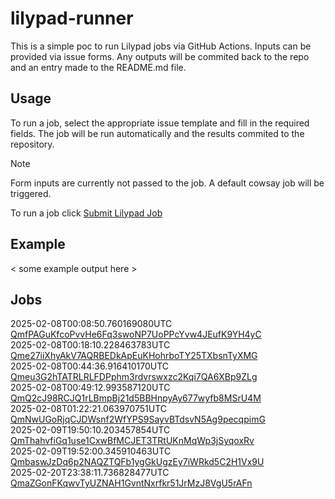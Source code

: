 # lilypad-runner

This is a simple poc to run Lilypad jobs via GitHub Actions. Inputs can be provided via issue forms. Any outputs will be commited back to the repo and an entry made to the README.md file.

## Usage

To run a job, select the appropriate issue template and fill in the required fields. The job will be run automatically and the results commited to the repository.

> [!NOTE]  
> Form inputs are currently not passed to the job. A default cowsay job will be triggered. 

To run a job click [Submit Lilypad Job](../../issues/new?template=lilypad_job_input.yml)

## Example

< some example output here >

## Jobs

2025-02-08T00:08:50.760169080UTC [QmfPAGuKfcoPvvHe6Fq3swoNP7UoPPcYvw4JEufK9YH4yC](downloaded-files/QmfPAGuKfcoPvvHe6Fq3swoNP7UoPPcYvw4JEufK9YH4yC)  
2025-02-08T00:18:10.228463783UTC [Qme27iiXhyAkV7AQRBEDkApEuKHohrboTY25TXbsnTyXMG](downloaded-files/Qme27iiXhyAkV7AQRBEDkApEuKHohrboTY25TXbsnTyXMG)  
2025-02-08T00:44:36.916410170UTC [Qmeu3G2hTATRLRLFDPphm3rdvrswxzc2Kqi7QA6XBp9ZLg](downloaded-files/Qmeu3G2hTATRLRLFDPphm3rdvrswxzc2Kqi7QA6XBp9ZLg)  
2025-02-08T00:49:12.993587120UTC [QmQ2cJ98RCJQ1rLBmpBj21d5BBHnpyAy677wyfb8MSrU4M](downloaded-files/QmQ2cJ98RCJQ1rLBmpBj21d5BBHnpyAy677wyfb8MSrU4M)  
2025-02-08T01:22:21.063970751UTC [QmNwUGoRjqCJDWsnf2WfYPS9SayvBTdsvN5Ag9pecqpimG](downloaded-files/QmNwUGoRjqCJDWsnf2WfYPS9SayvBTdsvN5Ag9pecqpimG)  
2025-02-09T19:50:10.203457854UTC [QmThahvfiGq1use1CxwBfMCJET3TRtUKnMqWp3jSyqoxRv](downloaded-files/QmThahvfiGq1use1CxwBfMCJET3TRtUKnMqWp3jSyqoxRv)  
2025-02-09T19:52:00.345910463UTC [QmbaswJzDq6p2NAQZTQFb1ygGkUgzEy7iWRkd5C2H1Vx9U](downloaded-files/QmbaswJzDq6p2NAQZTQFb1ygGkUgzEy7iWRkd5C2H1Vx9U)  
2025-02-20T23:38:11.736828477UTC [QmaZGonFKqwvTyUZNAH1GvntNxrfkr51JrMzJ8VgU5rAFn](downloaded-files/QmaZGonFKqwvTyUZNAH1GvntNxrfkr51JrMzJ8VgU5rAFn)  
